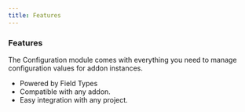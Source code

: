 ```yaml
---
title: Features 
---
```

### Features[](#introduction/features)

The Configuration module comes with everything you need to manage configuration values for addon instances.

*   Powered by Field Types
*   Compatible with any addon.
*   Easy integration with any project.